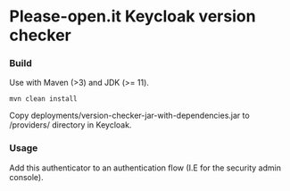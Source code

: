 # Please-open.it Keycloak version checker

### Build

Use with Maven (>3) and JDK (>= 11).

```
mvn clean install
```

Copy deployments/version-checker-jar-with-dependencies.jar to /providers/ directory in Keycloak.

### Usage

Add this authenticator to an authentication flow (I.E for the security admin console).